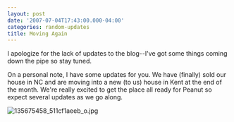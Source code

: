 ```yaml
---
layout: post
date: '2007-07-04T17:43:00.000-04:00'
categories: random-updates
title: Moving Again
---
```


I apologize for the lack of updates to the blog--I've got some things coming down the pipe so stay tuned.

On a personal note, I have some updates for you. We have (finally) sold our house in NC and are moving into a new (to us) house in Kent at the end of the month. We're really excited to get the place all ready for Peanut so expect several updates as we go along.



![135675458_511cf1aeeb_o.jpg](135675458_511cf1aeeb_o.jpg)
